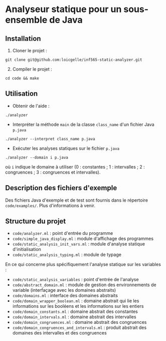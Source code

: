 # Analyseur statique pour un sous-ensemble de Java

## Installation

1. Cloner le projet :

```
git clone git@github.com:loicgelle/inf565-static-analyzer.git
```

2. Compiler le projet :

```
cd code && make
```

## Utilisation

* Obtenir de l'aide :

```
./analyzer
```

* Interpréter la méthode `main` de la classe `class_name` d'un fichier Java `p.java`

```
./analyzer --interpret class_name p.java
```

* Exécuter les analyses statiques sur le fichier `p.java`

```
./analyzer --domain i p.java
```

où `i` indique le domaine à utiliser (0 : constantes ; 1 : intervalles ; 2 : congruences ; 3 : congruences et intervalles).

## Description des fichiers d'exemple

Des fichiers Java d'exemple et de test sont fournis dans le répertoire `code/examples/`. Plus d'informations à venir.


## Structure du projet

* `code/analyzer.ml` : point d'entrée du programme
* `code/simple_java_display.ml` : module d'affichage des programmes
* `code/static_analysis_init_vars.ml` : module d'analyse statique d'initialisation
* `code/static_analysis_typing.ml` : module de typage

En ce qui concerne plus spécifiquement l'analyse statique sur les variables :

* `code/static_analysis_variables` : point d'entrée de l'analyse
* `code/abstract_domain.ml` : module de gestion des environnements de variable (interfaçage avec les domaines abstraits)
* `code/domains.ml` : interface des domaines abstraits
* `code/domain_wrapper_boolean.ml` : domaine abstrait qui lie les informations sur les booléens et les informations sur les entiers
* `code/domain_constants.ml` : domaine abstrait des constantes
* `code/domain_intervals.ml` : domaine abstrait des intervalles
* `code/domain_congruences.ml` : domaine abstrait des congruences
* `code/domain_congruences_and_intervals.ml` : produit abstrait des domaines des intervalles et des congruences
